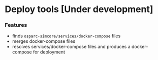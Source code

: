 # Deploy tools [Under development]


### Features

  - finds ``osparc-simcore/services/docker-compose`` files
  - merges docker-compose files
  - resolves services/docker-compose files and produces a  docker-compose for deployment
